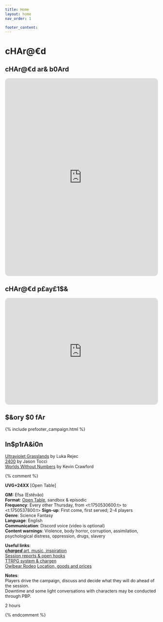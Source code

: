 ```yaml
---
title: Home
layout: home
nav_order: 1

footer_content:
---
```


# cHAr@€d

## cHAr@€d ar& b0Ard

<iframe style="border-radius:12px" src="https://petracoding.github.io/pinterest/board.html?link=estevaoseco/charged/&hideHeader=1&hideFooter=1&transparent=1" width="100%" height="652" frameBorder="0" style="color-scheme: site" allowfullscreen=""></iframe>

## cHAr@€d p£ay£1$&

<iframe style="border-radius:12px" src="https://open.spotify.com/embed/playlist/3sTCMlmuKBhgN1OSUWzxGd?utm_source=generator" width="100%" height="352" frameBorder="0" allowfullscreen="" allow="autoplay; clipboard-write; encrypted-media; fullscreen; picture-in-picture" loading="lazy"></iframe>

## $&ory $0 fAr

{% include prefooter_campaign.html %}

## In$p1rA&i0n

[Ultraviolet Grasslands](https://wizardthieffighter.itch.io/uvg-2e) by Luka Rejec   
[2400](https://jasontocci.itch.io/2400) by Jason Tocci  
[Worlds Without Numbers](https://www.drivethrurpg.com/en/product/348791/worlds-without-number) by Kevin Crawford

{% comment %} 

**UVG+24XX** [Open Table]

**GM:** Efsa (Estêvão)  
**Format**: [Open Table](https://www.thearcanelibrary.com/blogs/shadowdark-blog/open-table-how-the-creators-of-d-d-ran-their-games?srsltid=AfmBOoqNYWIzVWFjQKEoyumD4NTcFvhdkiVGQgaluf5LKmkS3-ORyFI7), sandbox & episodic  
**Frequency**: Every other Thursday, from <t:1750530600:t> to <t:1750537800:t>
**Sign-up**: First come, first served;  2-4 players  
**Genre**: Science Fantasy  
**Language**: English  
**Communication**: Discord voice (video is optional)  
**Content warnings**: Violence, body horror, corruption, assimilation, psychological distress, oppression, drugs, slavery  

**Useful links**:  
[***charged*** art, music, inspiration](https://terra-campaigns.github.io/charged/)  
[Session reports & open hooks](https://terra-campaigns.github.io/charged/campaigns/UVG24XX/)    
[TTRPG system & chargen](https://terra-campaigns.github.io/charged/campaigns/UVG24XX/#system)  
[Owlbear Rodeo](https://www.owlbear.rodeo/room/S4p4WuPKKULl/charged)
[Location, goods and prices](https://docs.google.com/spreadsheets/d/1jzVvpxaQsuevjKaFAHmi2KpHFvdh9q9F6tG8ZeVBTMw/edit?usp=sharing)

**Notes**:  
Players drive the campaign, discuss and decide what they will do ahead of the session.  
Downtime and some light conversations with characters may be conducted through PBP.  

2 hours

{% endcomment %}